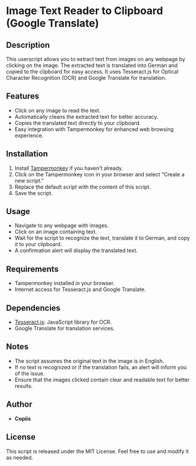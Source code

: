 # Image Text Reader to Clipboard (Google Translate)

## Description
This userscript allows you to extract text from images on any webpage by clicking on the image. The extracted text is translated into German and copied to the clipboard for easy access. It uses Tesseract.js for Optical Character Recognition (OCR) and Google Translate for translation.

## Features
- Click on any image to read the text.
- Automatically cleans the extracted text for better accuracy.
- Copies the translated text directly to your clipboard.
- Easy integration with Tampermonkey for enhanced web browsing experience.

## Installation
1. Install [Tampermonkey](https://www.tampermonkey.net/) if you haven't already.
2. Click on the Tampermonkey icon in your browser and select "Create a new script."
3. Replace the default script with the content of this script.
4. Save the script.

## Usage
- Navigate to any webpage with images.
- Click on an image containing text.
- Wait for the script to recognize the text, translate it to German, and copy it to your clipboard.
- A confirmation alert will display the translated text.

## Requirements
- Tampermonkey installed in your browser.
- Internet access for Tesseract.js and Google Translate.

## Dependencies
- [Tesseract.js](https://github.com/naptha/tesseract.js): JavaScript library for OCR.
- Google Translate for translation services.

## Notes
- The script assumes the original text in the image is in English.
- If no text is recognized or if the translation fails, an alert will inform you of the issue.
- Ensure that the images clicked contain clear and readable text for better results.

## Author
- **Copiis**

## License
This script is released under the MIT License. Feel free to use and modify it as needed.
